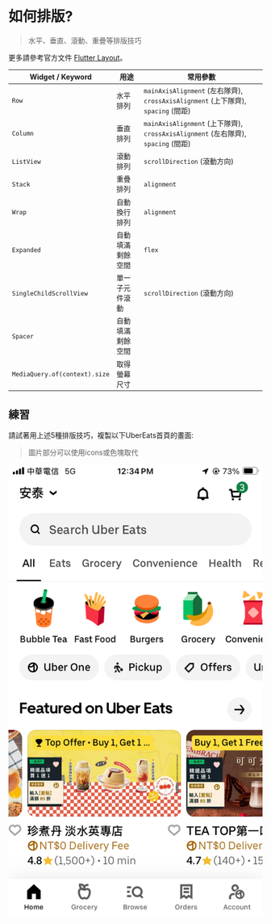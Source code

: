 # 如何排版?
> 水平、垂直、滾動、重疊等排版技巧

更多請參考官方文件 [Flutter Layout](https://docs.flutter.dev/ui/layout)。

| Widget / Keyword | 用途 | 常用參數 |
| --- | --- | --- |
| `Row` | 水平排列 | `mainAxisAlignment` (左右隊齊), `crossAxisAlignment` (上下隊齊), `spacing` (間距) |
| `Column` | 垂直排列 | `mainAxisAlignment` (上下隊齊), `crossAxisAlignment` (左右隊齊), `spacing` (間距)|
| `ListView` | 滾動排列 | `scrollDirection` (滾動方向) |
| `Stack` | 重疊排列 | `alignment` |
| `Wrap` | 自動換行排列 | `alignment` |
| `Expanded` | 自動填滿剩餘空間 | `flex` |
| `SingleChildScrollView` | 單一子元件滾動 | `scrollDirection` (滾動方向) |
| `Spacer` | 自動填滿剩餘空間 |  |
| `MediaQuery.of(context).size` | 取得螢幕尺寸 |  |
## 練習
請試著用上述5種排版技巧，複製以下UberEats首頁的畫面:
>圖片部分可以使用icons或色塊取代

![alt text](images/ubereats_homepage.png)